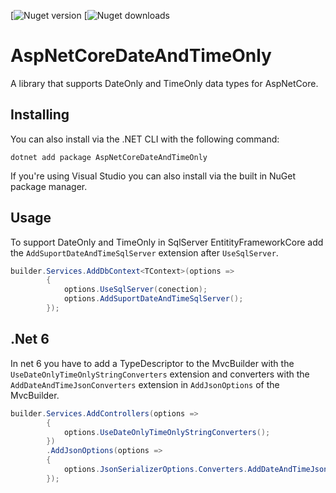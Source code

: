 [![Nuget version](https://www.nuget.org/packages/AspNetCoreDateAndTimeOnly/)
[![Nuget downloads](https://www.nuget.org/packages/AspNetCoreDateAndTimeOnly/)

# AspNetCoreDateAndTimeOnly
A library that supports DateOnly and TimeOnly data types for AspNetCore.

## Installing
You can also install via the .NET CLI with the following command:
```
dotnet add package AspNetCoreDateAndTimeOnly
```
If you're using Visual Studio you can also install via the built in NuGet package manager.

## Usage
To support DateOnly and TimeOnly in SqlServer EntitityFrameworkCore add the `AddSuportDateAndTimeSqlServer` extension after `UseSqlServer`.

```csharp
builder.Services.AddDbContext<TContext>(options =>
        {
            options.UseSqlServer(conection);
            options.AddSuportDateAndTimeSqlServer();
        });
```
## .Net 6
In net 6 you have to add a TypeDescriptor to the MvcBuilder with the `UseDateOnlyTimeOnlyStringConverters` extension and converters with the `AddDateAndTimeJsonConverters` extension in `AddJsonOptions` of the MvcBuilder.

```csharp
builder.Services.AddControllers(options =>
        {
            options.UseDateOnlyTimeOnlyStringConverters();
        })
        .AddJsonOptions(options =>
        {
            options.JsonSerializerOptions.Converters.AddDateAndTimeJsonConverters();
        });
```
